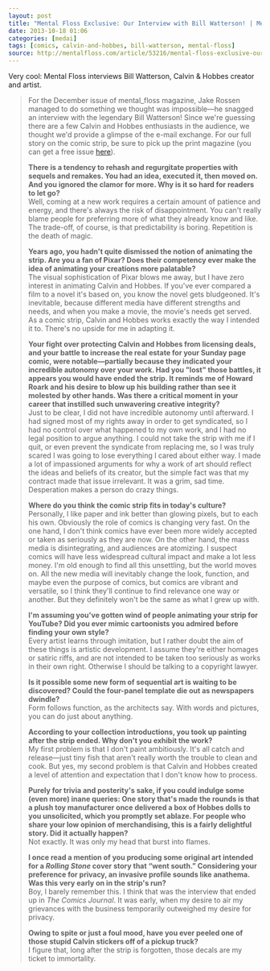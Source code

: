 ```yaml
---
layout: post
title: "Mental Floss Exclusive: Our Interview with Bill Watterson! | Mental Floss"
date: 2013-10-18 01:06
categories: [medai]
tags: [comics, calvin-and-hobbes, bill-watterson, mental-floss]
source: http://mentalfloss.com/article/53216/mental-floss-exclusive-our-interview-bill-watterson
---
```

Very cool: Mental Floss interviews Bill Watterson, Calvin & Hobbes
creator and artist.



> For the December issue of mental\_floss magazine, Jake Rossen managed to do something we thought was impossible—he snagged an interview with the legendary Bill Watterson! Since we're guessing there are a few Calvin and Hobbes enthusiasts in the audience, we thought we'd provide a glimpse of the e-mail exchange. For our full story on the comic strip, be sure to pick up the print magazine (you can get a free issue [here](https://secure.palmcoastd.com/pcd/eSv?iMagId=20501&i4Ky=IRAJ)).
> 
> **There is a tendency to rehash and regurgitate properties with sequels and remakes. You had an idea, executed it, then moved on. And you ignored the clamor for more. Why is it so hard for readers to let go?**  
>  Well, coming at a new work requires a certain amount of patience and energy, and there's always the risk of disappointment. You can't really blame people for preferring more of what they already know and like. The trade-off, of course, is that predictability is boring. Repetition is the death of magic.
> 
> **Years ago, you hadn't quite dismissed the notion of animating the strip. Are you a fan of Pixar? Does their competency ever make the idea of animating your creations more palatable?**  
>  The visual sophistication of Pixar blows me away, but I have zero interest in animating Calvin and Hobbes. If you've ever compared a film to a novel it's based on, you know the novel gets bludgeoned. It's inevitable, because different media have different strengths and needs, and when you make a movie, the movie's needs get served. As a comic strip, Calvin and Hobbes works exactly the way I intended it to. There's no upside for me in adapting it.
> 
> **Your fight over protecting Calvin and Hobbes from licensing deals, and your battle to increase the real estate for your Sunday page comic, were notable—partially because they indicated your incredible autonomy over your work. Had you "lost" those battles, it appears you would have ended the strip. It reminds me of Howard Roark and his desire to blow up his building rather than see it molested by other hands. Was there a critical moment in your career that instilled such unwavering creative integrity?**  
>  Just to be clear, I did not have incredible autonomy until afterward. I had signed most of my rights away in order to get syndicated, so I had no control over what happened to my own work, and I had no legal position to argue anything. I could not take the strip with me if I quit, or even prevent the syndicate from replacing me, so I was truly scared I was going to lose everything I cared about either way. I made a lot of impassioned arguments for why a work of art should reflect the ideas and beliefs of its creator, but the simple fact was that my contract made that issue irrelevant. It was a grim, sad time. Desperation makes a person do crazy things.
> 
> **Where do you think the comic strip fits in today's culture?**  
>  Personally, I like paper and ink better than glowing pixels, but to each his own. Obviously the role of comics is changing very fast. On the one hand, I don't think comics have ever been more widely accepted or taken as seriously as they are now. On the other hand, the mass media is disintegrating, and audiences are atomizing. I suspect comics will have less widespread cultural impact and make a lot less money. I'm old enough to find all this unsettling, but the world moves on. All the new media will inevitably change the look, function, and maybe even the purpose of comics, but comics are vibrant and versatile, so I think they'll continue to find relevance one way or another. But they definitely won't be the same as what I grew up with.
> 
> **I'm assuming you've gotten wind of people animating your strip for YouTube? Did you ever mimic cartoonists you admired before finding your own style?**  
>  Every artist learns through imitation, but I rather doubt the aim of these things is artistic development. I assume they're either homages or satiric riffs, and are not intended to be taken too seriously as works in their own right. Otherwise I should be talking to a copyright lawyer.
> 
> **Is it possible some new form of sequential art is waiting to be discovered? Could the four-panel template die out as newspapers dwindle?**  
>  Form follows function, as the architects say. With words and pictures, you can do just about anything.
> 
> **According to your collection introductions, you took up painting after the strip ended. Why don't you exhibit the work?**  
>  My first problem is that I don't paint ambitiously. It's all catch and release—just tiny fish that aren't really worth the trouble to clean and cook. But yes, my second problem is that Calvin and Hobbes created a level of attention and expectation that I don't know how to process.
> 
> **Purely for trivia and posterity's sake, if you could indulge some (even more) inane queries: One story that's made the rounds is that a plush toy manufacturer once delivered a box of Hobbes dolls to you unsolicited, which you promptly set ablaze. For people who share your low opinion of merchandising, this is a fairly delightful story. Did it actually happen?**  
>  Not exactly. It was only my head that burst into flames.
> 
> **I once read a mention of you producing some original art intended for a *Rolling Stone* cover story that “went south.” Considering your preference for privacy, an invasive profile sounds like anathema. Was this very early on in the strip's run?**  
>  Boy, I barely remember this. I think that was the interview that ended up in *The Comics Journal*. It was early, when my desire to air my grievances with the business temporarily outweighed my desire for privacy.
> 
> **Owing to spite or just a foul mood, have you ever peeled one of those stupid Calvin stickers off of a pickup truck?**  
>  I figure that, long after the strip is forgotten, those decals are my ticket to immortality.
